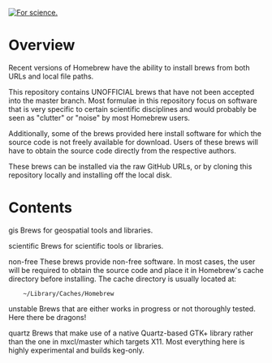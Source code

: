[![For science.](http://i.imgur.com/Bswp1.png) ](http://xkcd.com/585)

Overview
========

Recent versions of Homebrew have the ability to install brews from both
URLs and local file paths.

This repository contains UNOFFICIAL brews that have not been accepted into
the master branch. Most formulae in this repository focus on software that is
very specific to certain scientific disciplines and would probably be seen as
"clutter" or "noise" by most Homebrew users.

Additionally, some of the brews provided here install software for which the
source code is not freely available for download. Users of these brews will
have to obtain the source code directly from the respective authors.

These brews can be installed via the raw GitHub URLs, or by cloning this
repository locally and installing off the local disk.


Contents
========

gis
    Brews for geospatial tools and libraries.


scientific
    Brews for scientific tools or libraries.

non-free
    These brews provide non-free software. In most cases, the user will be
    required to obtain the source code and place it in Homebrew's cache
    directory before installing. The cache directory is usually located at:

        ~/Library/Caches/Homebrew

unstable
    Brews that are either works in progress or not thoroughly tested. Here
    there be dragons!

quartz
    Brews that make use of a native Quartz-based GTK+ library rather than the
    one in mxcl/master which targets X11. Most everything here is highly
    experimental and builds keg-only.

